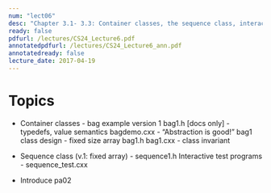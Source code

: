 ```yaml
---
num: "lect06"
desc: "Chapter 3.1- 3.3: Container classes, the sequence class, interactive test programs, intro to pa2 "
ready: false
pdfurl: /lectures/CS24_Lecture6.pdf
annotatedpdfurl: /lectures/CS24_Lecture6_ann.pdf
annotatedready: false
lecture_date: 2017-04-19
---
```


# Topics 
* Container classes - bag example version 1
	bag1.h [docs only] - typedefs, value semantics
	bagdemo.cxx - “Abstraction is good!”
	bag1 class design - fixed size array
		bag1.h 
		bag1.cxx - class invariant

* Sequence class (v.1: fixed array) - sequence1.h
	Interactive test programs - sequence_test.cxx

* Introduce pa02


